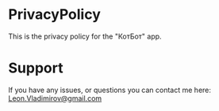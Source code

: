 # PrivacyPolicy
This is the privacy policy for the "КотБот" app.
<br>
# Support 
If you have any issues, or questions you can contact me here: Leon.Vladimirov@gmail.com
